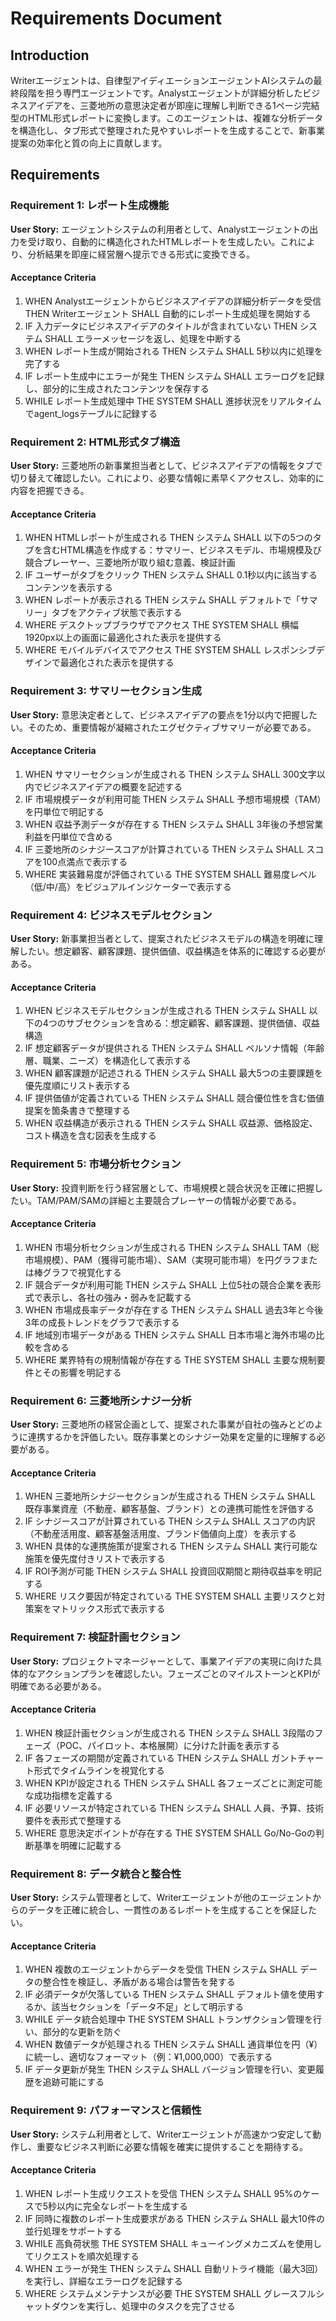 # Requirements Document

## Introduction
Writerエージェントは、自律型アイディエーションエージェントAIシステムの最終段階を担う専門エージェントです。Analystエージェントが詳細分析したビジネスアイデアを、三菱地所の意思決定者が即座に理解し判断できる1ページ完結型のHTML形式レポートに変換します。このエージェントは、複雑な分析データを構造化し、タブ形式で整理された見やすいレポートを生成することで、新事業提案の効率化と質の向上に貢献します。

## Requirements

### Requirement 1: レポート生成機能
**User Story:** エージェントシステムの利用者として、Analystエージェントの出力を受け取り、自動的に構造化されたHTMLレポートを生成したい。これにより、分析結果を即座に経営層へ提示できる形式に変換できる。

#### Acceptance Criteria

1. WHEN Analystエージェントからビジネスアイデアの詳細分析データを受信 THEN Writerエージェント SHALL 自動的にレポート生成処理を開始する
2. IF 入力データにビジネスアイデアのタイトルが含まれていない THEN システム SHALL エラーメッセージを返し、処理を中断する
3. WHEN レポート生成が開始される THEN システム SHALL 5秒以内に処理を完了する
4. IF レポート生成中にエラーが発生 THEN システム SHALL エラーログを記録し、部分的に生成されたコンテンツを保存する
5. WHILE レポート生成処理中 THE SYSTEM SHALL 進捗状況をリアルタイムでagent_logsテーブルに記録する

### Requirement 2: HTML形式タブ構造
**User Story:** 三菱地所の新事業担当者として、ビジネスアイデアの情報をタブで切り替えて確認したい。これにより、必要な情報に素早くアクセスし、効率的に内容を把握できる。

#### Acceptance Criteria

1. WHEN HTMLレポートが生成される THEN システム SHALL 以下の5つのタブを含むHTML構造を作成する：サマリー、ビジネスモデル、市場規模及び競合プレーヤー、三菱地所が取り組む意義、検証計画
2. IF ユーザーがタブをクリック THEN システム SHALL 0.1秒以内に該当するコンテンツを表示する
3. WHEN レポートが表示される THEN システム SHALL デフォルトで「サマリー」タブをアクティブ状態で表示する
4. WHERE デスクトップブラウザでアクセス THE SYSTEM SHALL 横幅1920px以上の画面に最適化された表示を提供する
5. WHERE モバイルデバイスでアクセス THE SYSTEM SHALL レスポンシブデザインで最適化された表示を提供する

### Requirement 3: サマリーセクション生成
**User Story:** 意思決定者として、ビジネスアイデアの要点を1分以内で把握したい。そのため、重要情報が凝縮されたエグゼクティブサマリーが必要である。

#### Acceptance Criteria

1. WHEN サマリーセクションが生成される THEN システム SHALL 300文字以内でビジネスアイデアの概要を記述する
2. IF 市場規模データが利用可能 THEN システム SHALL 予想市場規模（TAM）を円単位で明記する
3. WHEN 収益予測データが存在する THEN システム SHALL 3年後の予想営業利益を円単位で含める
4. IF 三菱地所のシナジースコアが計算されている THEN システム SHALL スコアを100点満点で表示する
5. WHERE 実装難易度が評価されている THE SYSTEM SHALL 難易度レベル（低/中/高）をビジュアルインジケーターで表示する

### Requirement 4: ビジネスモデルセクション
**User Story:** 新事業担当者として、提案されたビジネスモデルの構造を明確に理解したい。想定顧客、顧客課題、提供価値、収益構造を体系的に確認する必要がある。

#### Acceptance Criteria

1. WHEN ビジネスモデルセクションが生成される THEN システム SHALL 以下の4つのサブセクションを含める：想定顧客、顧客課題、提供価値、収益構造
2. IF 想定顧客データが提供される THEN システム SHALL ペルソナ情報（年齢層、職業、ニーズ）を構造化して表示する
3. WHEN 顧客課題が記述される THEN システム SHALL 最大5つの主要課題を優先度順にリスト表示する
4. IF 提供価値が定義されている THEN システム SHALL 競合優位性を含む価値提案を箇条書きで整理する
5. WHEN 収益構造が表示される THEN システム SHALL 収益源、価格設定、コスト構造を含む図表を生成する

### Requirement 5: 市場分析セクション
**User Story:** 投資判断を行う経営層として、市場規模と競合状況を正確に把握したい。TAM/PAM/SAMの詳細と主要競合プレーヤーの情報が必要である。

#### Acceptance Criteria

1. WHEN 市場分析セクションが生成される THEN システム SHALL TAM（総市場規模）、PAM（獲得可能市場）、SAM（実現可能市場）を円グラフまたは棒グラフで視覚化する
2. IF 競合データが利用可能 THEN システム SHALL 上位5社の競合企業を表形式で表示し、各社の強み・弱みを記載する
3. WHEN 市場成長率データが存在する THEN システム SHALL 過去3年と今後3年の成長トレンドをグラフで表示する
4. IF 地域別市場データがある THEN システム SHALL 日本市場と海外市場の比較を含める
5. WHERE 業界特有の規制情報が存在する THE SYSTEM SHALL 主要な規制要件とその影響を明記する

### Requirement 6: 三菱地所シナジー分析
**User Story:** 三菱地所の経営企画として、提案された事業が自社の強みとどのように連携するかを評価したい。既存事業とのシナジー効果を定量的に理解する必要がある。

#### Acceptance Criteria

1. WHEN 三菱地所シナジーセクションが生成される THEN システム SHALL 既存事業資産（不動産、顧客基盤、ブランド）との連携可能性を評価する
2. IF シナジースコアが計算されている THEN システム SHALL スコアの内訳（不動産活用度、顧客基盤活用度、ブランド価値向上度）を表示する
3. WHEN 具体的な連携施策が提案される THEN システム SHALL 実行可能な施策を優先度付きリストで表示する
4. IF ROI予測が可能 THEN システム SHALL 投資回収期間と期待収益率を明記する
5. WHERE リスク要因が特定されている THE SYSTEM SHALL 主要リスクと対策案をマトリックス形式で表示する

### Requirement 7: 検証計画セクション
**User Story:** プロジェクトマネージャーとして、事業アイデアの実現に向けた具体的なアクションプランを確認したい。フェーズごとのマイルストーンとKPIが明確である必要がある。

#### Acceptance Criteria

1. WHEN 検証計画セクションが生成される THEN システム SHALL 3段階のフェーズ（POC、パイロット、本格展開）に分けた計画を表示する
2. IF 各フェーズの期間が定義されている THEN システム SHALL ガントチャート形式でタイムラインを視覚化する
3. WHEN KPIが設定される THEN システム SHALL 各フェーズごとに測定可能な成功指標を定義する
4. IF 必要リソースが特定されている THEN システム SHALL 人員、予算、技術要件を表形式で整理する
5. WHERE 意思決定ポイントが存在する THE SYSTEM SHALL Go/No-Goの判断基準を明確に記載する

### Requirement 8: データ統合と整合性
**User Story:** システム管理者として、Writerエージェントが他のエージェントからのデータを正確に統合し、一貫性のあるレポートを生成することを保証したい。

#### Acceptance Criteria

1. WHEN 複数のエージェントからデータを受信 THEN システム SHALL データの整合性を検証し、矛盾がある場合は警告を発する
2. IF 必須データが欠落している THEN システム SHALL デフォルト値を使用するか、該当セクションを「データ不足」として明示する
3. WHILE データ統合処理中 THE SYSTEM SHALL トランザクション管理を行い、部分的な更新を防ぐ
4. WHEN 数値データが処理される THEN システム SHALL 通貨単位を円（¥）に統一し、適切なフォーマット（例：¥1,000,000）で表示する
5. IF データ更新が発生 THEN システム SHALL バージョン管理を行い、変更履歴を追跡可能にする

### Requirement 9: パフォーマンスと信頼性
**User Story:** システム利用者として、Writerエージェントが高速かつ安定して動作し、重要なビジネス判断に必要な情報を確実に提供することを期待する。

#### Acceptance Criteria

1. WHEN レポート生成リクエストを受信 THEN システム SHALL 95%のケースで5秒以内に完全なレポートを生成する
2. IF 同時に複数のレポート生成要求がある THEN システム SHALL 最大10件の並行処理をサポートする
3. WHILE 高負荷状態 THE SYSTEM SHALL キューイングメカニズムを使用してリクエストを順次処理する
4. WHEN エラーが発生 THEN システム SHALL 自動リトライ機能（最大3回）を実行し、詳細なエラーログを記録する
5. WHERE システムメンテナンスが必要 THE SYSTEM SHALL グレースフルシャットダウンを実行し、処理中のタスクを完了させる